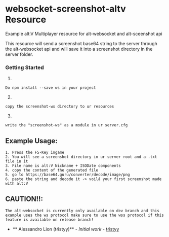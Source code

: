 # websocket-screenshot-altv Resource
Example alt:V Multiplayer resource for alt-websocket and alt-sceenshot api

This resource will send a screenshot base64 string to the server through the alt-websocket api and will save it into a screenshot directory in the server folder.

### Getting Started
1.
```
Do npm install --save ws in your project
```
2.
```
copy the screenshot-ws directory to ur resources
```
3.
```
write the "screenshot-ws" as a module in ur server.cfg
```

## Example Usage:
```
1. Press the F5-Key ingame
2. You will see a screenshot directory in ur server root and a .txt file in it
3. File name is alt:V Nickname + ISODate components
4. copy the content of the generated file
5. go to https://base64.guru/converter/decode/image/png
6. paste the string and decode it -> voilá your first screenshot made with alt:V
```

## CAUTION!!:
```
The alt-websocket is currently only available on dev branch and this example uses the ws protocol make sure to use the wss protocol if this feature is available on release branch!
```

* ** Alessandro Lion (t4styy)** - *Initial work* - [t4styy](https://github.com/tastydev)

